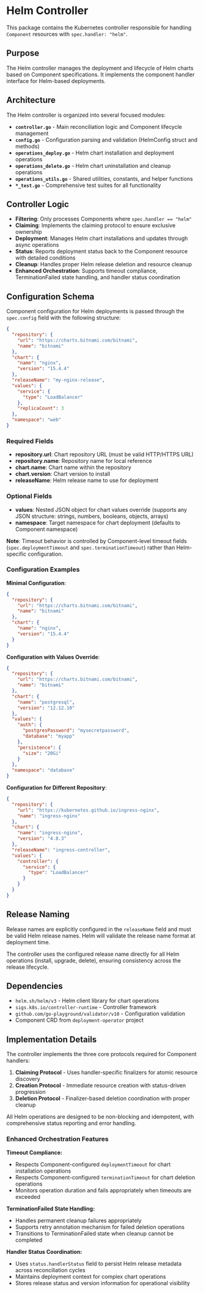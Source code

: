 # Helm Controller

This package contains the Kubernetes controller responsible for handling `Component` resources with `spec.handler: "helm"`.

## Purpose

The Helm controller manages the deployment and lifecycle of Helm charts based on Component specifications. It implements the component handler interface for Helm-based deployments.

## Architecture

The Helm controller is organized into several focused modules:

- **`controller.go`** - Main reconciliation logic and Component lifecycle management
- **`config.go`** - Configuration parsing and validation (HelmConfig struct and methods)
- **`operations_deploy.go`** - Helm chart installation and deployment operations
- **`operations_delete.go`** - Helm chart uninstallation and cleanup operations  
- **`operations_utils.go`** - Shared utilities, constants, and helper functions
- **`*_test.go`** - Comprehensive test suites for all functionality

## Controller Logic

- **Filtering**: Only processes Components where `spec.handler == "helm"`
- **Claiming**: Implements the claiming protocol to ensure exclusive ownership
- **Deployment**: Manages Helm chart installations and updates through async operations
- **Status**: Reports deployment status back to the Component resource with detailed conditions
- **Cleanup**: Handles proper Helm release deletion and resource cleanup
- **Enhanced Orchestration**: Supports timeout compliance, TerminationFailed state handling, and handler status coordination

## Configuration Schema

Component configuration for Helm deployments is passed through the `spec.config` field with the following structure:

```json
{
  "repository": {
    "url": "https://charts.bitnami.com/bitnami",
    "name": "bitnami"
  },
  "chart": {
    "name": "nginx",
    "version": "15.4.4"
  },
  "releaseName": "my-nginx-release",
  "values": {
    "service": {
      "type": "LoadBalancer"
    },
    "replicaCount": 3
  },
  "namespace": "web"
}
```

### Required Fields

- **repository.url**: Chart repository URL (must be valid HTTP/HTTPS URL)
- **repository.name**: Repository name for local reference
- **chart.name**: Chart name within the repository
- **chart.version**: Chart version to install
- **releaseName**: Helm release name to use for deployment

### Optional Fields

- **values**: Nested JSON object for chart values override (supports any JSON structure: strings, numbers, booleans, objects, arrays)
- **namespace**: Target namespace for chart deployment (defaults to Component namespace)

**Note**: Timeout behavior is controlled by Component-level timeout fields (`spec.deploymentTimeout` and `spec.terminationTimeout`) rather than Helm-specific configuration.

### Configuration Examples

**Minimal Configuration**:

```json
{
  "repository": {
    "url": "https://charts.bitnami.com/bitnami",
    "name": "bitnami"
  },
  "chart": {
    "name": "nginx",
    "version": "15.4.4"
  }
}
```

**Configuration with Values Override**:

```json
{
  "repository": {
    "url": "https://charts.bitnami.com/bitnami",
    "name": "bitnami"
  },
  "chart": {
    "name": "postgresql",
    "version": "12.12.10"
  },
  "values": {
    "auth": {
      "postgresPassword": "mysecretpassword",
      "database": "myapp"
    },
    "persistence": {
      "size": "20Gi"
    }
  },
  "namespace": "database"
}
```

**Configuration for Different Repository**:

```json
{
  "repository": {
    "url": "https://kubernetes.github.io/ingress-nginx",
    "name": "ingress-nginx"
  },
  "chart": {
    "name": "ingress-nginx",
    "version": "4.8.3"
  },
  "releaseName": "ingress-controller",
  "values": {
    "controller": {
      "service": {
        "type": "LoadBalancer"
      }
    }
  }
}
```

## Release Naming

Release names are explicitly configured in the `releaseName` field and must be valid Helm release names. Helm will validate the release name format at deployment time.

The controller uses the configured release name directly for all Helm operations (install, upgrade, delete), ensuring consistency across the release lifecycle.

## Dependencies

- `helm.sh/helm/v3` - Helm client library for chart operations
- `sigs.k8s.io/controller-runtime` - Controller framework
- `github.com/go-playground/validator/v10` - Configuration validation
- Component CRD from `deployment-operator` project

## Implementation Details

The controller implements the three core protocols required for Component handlers:

1. **Claiming Protocol** - Uses handler-specific finalizers for atomic resource discovery
2. **Creation Protocol** - Immediate resource creation with status-driven progression  
3. **Deletion Protocol** - Finalizer-based deletion coordination with proper cleanup

All Helm operations are designed to be non-blocking and idempotent, with comprehensive status reporting and error handling.

### Enhanced Orchestration Features

**Timeout Compliance:**

- Respects Component-configured `deploymentTimeout` for chart installation operations
- Respects Component-configured `terminationTimeout` for chart deletion operations
- Monitors operation duration and fails appropriately when timeouts are exceeded

**TerminationFailed State Handling:**

- Handles permanent cleanup failures appropriately
- Supports retry annotation mechanism for failed deletion operations
- Transitions to TerminationFailed state when cleanup cannot be completed

**Handler Status Coordination:**

- Uses `status.handlerStatus` field to persist Helm release metadata across reconciliation cycles
- Maintains deployment context for complex chart operations
- Stores release status and version information for operational visibility
